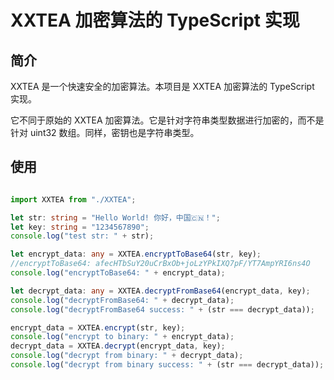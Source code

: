 # XXTEA 加密算法的 TypeScript 实现

## 简介

XXTEA 是一个快速安全的加密算法。本项目是 XXTEA 加密算法的 TypeScript 实现。

它不同于原始的 XXTEA 加密算法。它是针对字符串类型数据进行加密的，而不是针对 uint32 数组。同样，密钥也是字符串类型。

## 使用

```typescript

import XXTEA from "./XXTEA";

let str: string = "Hello World! 你好，中国🇨🇳！";
let key: string = "1234567890";
console.log("test str: " + str);

let encrypt_data: any = XXTEA.encryptToBase64(str, key);
//encryptToBase64: afecHTbSuY20uCrBxOb+joLzYPkIXQ7pF/YT7AmpYRI6ns4O
console.log("encryptToBase64: " + encrypt_data);

let decrypt_data: any = XXTEA.decryptFromBase64(encrypt_data, key);
console.log("decryptFromBase64: " + decrypt_data);
console.log("decryptFromBase64 success: " + (str === decrypt_data));

encrypt_data = XXTEA.encrypt(str, key);
console.log("encrypt to binary: " + encrypt_data);
decrypt_data = XXTEA.decrypt(encrypt_data, key);
console.log("decrypt from binary: " + decrypt_data);
console.log("decrypt from binary success: " + (str === decrypt_data));

```
